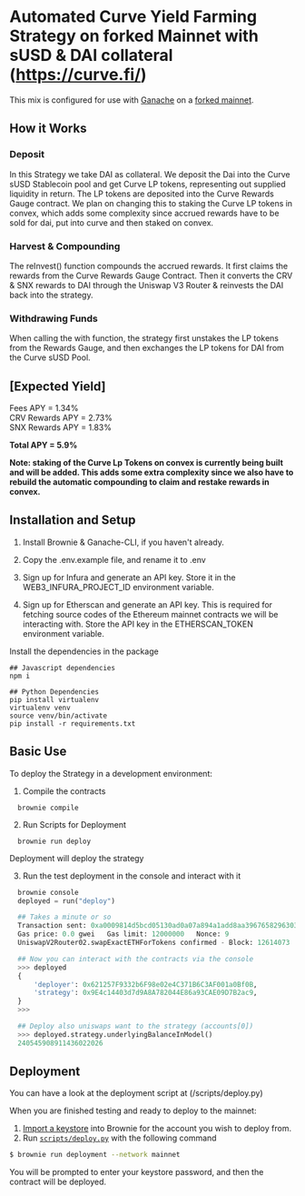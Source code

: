 # Automated Curve Yield Farming Strategy on forked Mainnet with sUSD & DAI collateral (https://curve.fi/)

This mix is configured for use with [Ganache](https://github.com/trufflesuite/ganache-cli) on a [forked mainnet](https://eth-brownie.readthedocs.io/en/stable/network-management.html#using-a-forked-development-network).

## How it Works
### Deposit
In this Strategy we take DAI as collateral. We deposit the Dai into the Curve sUSD Stablecoin pool and get Curve LP tokens, representing out supplied liquidity in return. The LP tokens are deposited into the Curve Rewards Gauge contract. We plan on changing this to staking the Curve LP tokens in convex, which adds some complexity since accrued rewards have to be sold for dai, put into curve and then staked on convex.
### Harvest & Compounding
The reInvest() function compounds the accrued rewards. It first claims the rewards from the Curve Rewards Gauge Contract. Then it converts the CRV & SNX rewards to DAI through the Uniswap V3 Router & reinvests the DAI back into the strategy.

### Withdrawing Funds
When calling the with function, the strategy first unstakes the LP tokens from the Rewards Gauge, and then exchanges the LP tokens for DAI from the Curve sUSD Pool. 

## [Expected Yield]

Fees APY = 1.34%<br>
CRV Rewards APY = 2.73%<br>
SNX Rewards APY = 1.83% <br>

<strong>Total APY = 5.9%</strong>

<strong> Note: staking of the Curve Lp Tokens on convex is currently being built and will be added. This adds some extra complexity since we also have to rebuild the automatic compounding to claim and restake rewards in convex.</strong>


## Installation and Setup

1. Install Brownie & Ganache-CLI, if you haven't already.

2. Copy the .env.example file, and rename it to .env

3. Sign up for Infura and generate an API key. Store it in the WEB3_INFURA_PROJECT_ID environment variable.

4. Sign up for Etherscan and generate an API key. This is required for fetching source codes of the Ethereum mainnet contracts we will be interacting with. Store the API key in the ETHERSCAN_TOKEN environment variable.

Install the dependencies in the package
```
## Javascript dependencies
npm i

## Python Dependencies
pip install virtualenv
virtualenv venv
source venv/bin/activate
pip install -r requirements.txt
```

## Basic Use

To deploy the Strategy in a development environment:

1. Compile the contracts 
```
  brownie compile
```

2. Run Scripts for Deployment
```
  brownie run deploy
```
Deployment will deploy the strategy


3. Run the test deployment in the console and interact with it
```python
  brownie console
  deployed = run("deploy")

  ## Takes a minute or so
  Transaction sent: 0xa0009814d5bcd05130ad0a07a894a1add8aa3967658296303ea1f8eceac374a9
  Gas price: 0.0 gwei   Gas limit: 12000000   Nonce: 9
  UniswapV2Router02.swapExactETHForTokens confirmed - Block: 12614073   Gas used: 88626 (0.74%)

  ## Now you can interact with the contracts via the console
  >>> deployed
  {
      'deployer': 0x621257F9332b6F98e02e4C371B6C3AF001a0Bf0B,
      'strategy': 0x9E4c14403d7d9A8A782044E86a93CAE09D7B2ac9,
  }
  >>>

  ## Deploy also uniswaps want to the strategy (accounts[0])
  >>> deployed.strategy.underlyingBalanceInModel()
  240545908911436022026

```
## Deployment

You can have a look at the deployment script at (/scripts/deploy.py)

When you are finished testing and ready to deploy to the mainnet:

1. [Import a keystore](https://eth-brownie.readthedocs.io/en/stable/account-management.html#importing-from-a-private-key) into Brownie for the account you wish to deploy from.
2. Run [`scripts/deploy.py`](scripts/deploy.py) with the following command

```bash
$ brownie run deployment --network mainnet
```

You will be prompted to enter your keystore password, and then the contract will be deployed.
